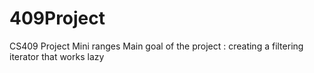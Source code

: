 # 409Project
CS409 Project Mini ranges
Main goal of the project : creating a filtering iterator that works lazy 
